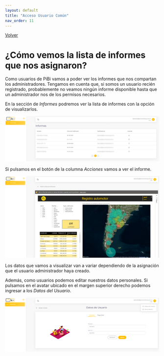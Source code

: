 ```yaml
---
layout: default
title: "Acceso Usuario Común"
nav_order: 11
---
```

[Volver](index.md)

# ¿Cómo vemos la lista de informes que nos asignaron? 

Como usuarios de PiBi vamos a poder ver los informes que nos compartan los administradores. Tengamos en cuenta que, si somos un usuario recién registrado, probablemente no veamos ningún informe disponible hasta que un administrador nos de los permisos necesarios. 

En la sección de *Informes* podremos ver la lista de informes con la opción de visualizarlos.  

![usuario1](Media/Usuario%20Comun/informes%20Usuario%20Comun.PNG)

Si pulsamos en el botón de la columna *Acciones* vamos a ver el informe.

![usuario1](Media/Informes/Informe%20Embedded.PNG)

Los datos que vamos a visualizar van a variar dependiendo de la asignación que el usuario administrador haya creado. 

Además, como usuarios podemos editar nuestros datos personales. Si pulsamos en el avatar ubicado en el margen superior derecho podemos ingresar a los *Datos del Usuario*. 

![usuario1](Media/Usuario%20Comun/Datos%20Usuario.PNG)




